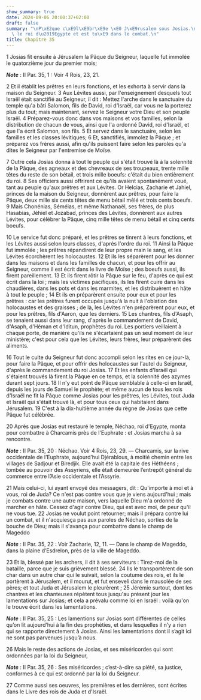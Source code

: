 ```yaml
---
show_summary: true
date: 2024-09-06 20:00:37+02:00
draft: false
summary: "\nP\xE2que c\xE9l\xE9br\xE9e \xE0 J\xE9rusalem sous Josias.\nCe prince attaque\
  \ le roi d\u2019Egypte et est tu\xE9 dans le combat.\n"
title: Chapitre 35
---
```





1 Josias fit ensuite à Jérusalem la Pâque du Seigneur, laquelle fut immolée le quatorzième jour du premier mois;

***Note*** :  II Par. 35, 1 : Voir 4 Rois, 23, 21.

2 Et il établit les prêtres en leurs fonctions, et les exhorta à servir dans la maison du Seigneur. 3 Aux Lévites aussi, par l'enseignement desquels tout Israël était sanctifié au Seigneur, il dit : Mettez l'arche dans le sanctuaire du temple qu'a bâti Salomon, fils de David, roi d'Israël, car vous ne la porterez plus du tout; mais maintenant, servez le Seigneur votre Dieu et son peuple Israël. 4 Préparez-vous donc dans vos maisons et vos familles, selon la distribution de chacun de vous, ainsi que l'a ordonné David, roi d'Israël, et que l'a écrit Salomon, son fils. 5 Et servez dans le sanctuaire, selon les familles et les classes lévitiques; 6 Et, sanctifiés, immolez la Pâque ; et préparez vos frères aussi, afin qu'ils puissent faire selon les paroles qu'a dites le Seigneur par l'entremise de Moïse.


7 Outre cela Josias donna à tout le peuple qui s'était trouvé là à la solennité de la Pâque, des agneaux et des chevreaux de ses troupeaux, trente mille têtes du reste de son bétail, et trois mille boeufs: c'était du bien entièrement du roi. 8 Ses officiers aussi offrirent ce qu'ils avaient spontanément voué, tant au peuple qu'aux prêtres et aux Lévites. Or Helcias, Zacharie et Jahiel, princes de la maison du Seigneur, donnèrent aux prêtres, pour faire la Pâque, deux mille six cents têtes de menu bétail mêlé et trois cents boeufs. 9 Mais Chonénias, Séméias, et même Nathanaël, ses frères, de plus Hasabias, Jéhiel et Jozabad, princes des Lévites, donnèrent aux autres Lévites, pour célébrer la Pâque, cinq mille têtes de menu bétail et cinq cents boeufs.


10 Le service fut donc préparé, et les prêtres se tinrent à leurs fonctions, et les Lévites aussi selon leurs classes, d'après l'ordre du roi. 11 Ainsi la Pâque fut immolée ; les prêtres répandirent de leur propre main le sang, et les Lévites écorchèrent les holocaustes. 12 Et ils les séparèrent pour les donner dans les maisons et dans les familles de chacun, et pour les offrir au Seigneur, comme il est écrit dans le livre de Moïse ; des boeufs aussi, ils firent pareillement. 13 Et ils firent rôtir la Pâque sur le feu, d'après ce qui est écrit dans la loi ; mais les victimes pacifiques, ils les firent cuire dans les chaudières, dans les pots et dans les marmites, et les distribuèrent en hâte à tout le peuple ; 14 Et ils en préparèrent ensuite pour eux et pour les prêtres : car les prêtres furent occupés jusqu'à la nuit à l'oblation des holocaustes et des graisses ; de là, les Lévites n'en préparèrent pour eux, et pour les prêtres, fils d'Aaron, que les derniers. 15 Les chantres, fils d'Asaph, se tenaient aussi
dans leur rang, d'après le commandement de David, d'Asaph, d'Héman et d'Iditun, prophètes du roi. Les portiers veillaient à chaque porte, de manière qu'ils ne s'écartaient pas un seul moment de leur ministère; c'est pour cela que les Lévites, leurs frères, leur préparèrent des aliments.


16 Tout le culte du Seigneur fut donc accompli selon les rites en ce jour-là, pour faire la Pâque, et pour offrir des holocaustes sur l'autel du Seigneur, d'après le commandement du roi Josias. 17 Et les enfants d'Israël qui s'étaient trouvés là firent la Pâque en ce temps, et la solennité des azymes durant sept jours. 18 Il n'y eut point de Pâque semblable à celle-ci en Israël, depuis les jours de Samuel le prophète; et même aucun de tous les rois d'Israël ne fit la Pâque comme Josias pour les prêtres, les Lévites, tout Juda et Israël qui s'était trouvé là, et pour tous ceux qui habitaient dans Jérusalem. 19 C'est à la dix-huitième année du règne de Josias que cette Pâque fut célébrée.


20 Après que Josias eut restauré le temple, Néchao, roi d'Egypte, monta pour combattre à Charcamis près de l'Euphrate : et Josias marcha à sa rencontre.

***Note*** :  II Par. 35, 20 : Néchao. Voir 4 Rois, 23, 29. ― Charcamis, sur la rive occidentale de l’Euphrate, aujourd’hui Djérablous, à moitié chemin entre les villages de Sadjour et Biredjik. Elle avait été la capitale des Héthéens ; tombée au pouvoir des Assyriens, elle était demeurée l’entrepôt général du commerce entre l’Asie occidentale et l’Assyrie.

21 Mais celui-ci, lui ayant envoyé des messagers, dit : Qu'importe à moi et à vous, roi de Juda? Ce n'est pas contre vous que je viens aujourd'hui ; mais je combats contre une autre maison, vers laquelle Dieu m'a ordonné de marcher en hâte. Cessez d'agir contre Dieu, qui est avec moi, de peur qu'il ne vous tue. 22 Josias ne voulut point retourner; mais il prépara contre lui un combat, et il n'acquiesça pas aux paroles de Néchao, sorties de la bouche de Dieu; mais il s'avança pour combattre dans le champ de Mageddo

***Note*** :  II Par. 35, 22 : Voir Zacharie, 12, 11. ― Dans le champ de Mageddo, dans la plaine d’Esdrelon, près de la ville de Mageddo.

23 Et là, blessé par les archers, il dit à ses serviteurs : Tirez-moi de la bataille, parce que je suis grièvement blessé. 24 Ils le transportèrent de son char dans un autre char qui le suivait, selon la coutume des rois, et ils le portèrent à Jérusalem, et il mourut, et fut enseveli dans le mausolée de ses pères; et tout Juda et Jérusalem le pleurèrent ; 25 Jérémie surtout, dont les chantres et les chanteuses répètent tous jusqu'au présent jour les lamentations sur Josias; et cela a prévalu comme loi en Israël : voilà qu'on le trouve écrit dans les lamentations.

***Note*** :  II Par. 35, 25 : Les lamentions sur Josias sont différentes de celles qu’on lit aujourd’hui à la fin des prophéties, et dans lesquelles il n’y a rien qui se rapporte directement à Josias. Ainsi les lamentations dont il s’agit ici ne sont pas parvenues jusqu’à nous.


26 Mais le reste des actions de Josias, et ses miséricordes qui sont ordonnées par la loi du Seigneur,

***Note*** :  II Par. 35, 26 : Ses miséricordes ; c’est-à-dire sa piété, sa justice, conformes à ce qui est ordonné par la loi du Seigneur.

27 Comme aussi ses oeuvres, les premières et les dernières, sont écrites dans le Livre des rois de Juda et d'Israël.

